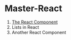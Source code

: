 # Master-React

1. [The React Component](http://master-react.jeznacki13.usermd.net/component)
2. Lists in React
3. Another React Component 